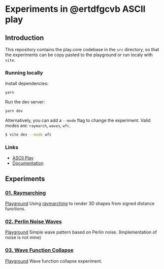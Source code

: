 # Experiments in @ertdfgcvb ASCII play 

## Introduction

This repository contains the play.core codebase in the `src` directory, so that the experiments can be copy pasted to the playground or run localy with `vite`.

### Running locally

Install dependencies:

```bash
yarn
```

Run the dev server:

```bash
yarn dev
```

Alternatively, you can add a `--mode` flag to change the experiment. Valid modes are: `raymarch`, `waves`, `wfc`.

```bash
$ vite dev --mode wfc
```



### Links
- [ASCII Play](https://play.ertdfgcvb.xyz)
- [Documentation](https://play.ertdfgcvb.xyz/abc.html)

## Experiments

### [01. Raymarching](experiments/01-raymarch.js)
[Playground](https://play.ertdfgcvb.xyz/#/1659704731657)
Using [raymarching](https://en.wikipedia.org/wiki/Raymarching) to render 3D shapes from signed distance functions.

### [02. Perlin Noise Waves](experiments/02-waves.js)
[Playground](https://play.ertdfgcvb.xyz/#/1659704635202)
Simple wave pattern based on Perlin noise. (Implementation of noise is not mine)

### [03. Wave Function Collapse](experiments/03-wfc.js)
[Playground](https://play.ertdfgcvb.xyz/#/1659704759466)
Wave function collapse experiment.


